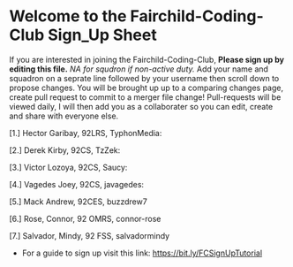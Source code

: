# Welcome to the Fairchild-Coding-Club Sign_Up Sheet

If you are interested in joining the Fairchild-Coding-Club,
**Please sign up by editing this file.** *NA for squdron if non-active duty.*
Add your name and squadron on a seprate line followed by your username then scroll down to propose changes. 
You will be brought up up to a comparing changes page, create pull request to commit to a merger file change!
Pull-requests will be viewed daily, I will then add you as a collaborater so you can edit, create and share with everyone else.

[1.] Hector Garibay, 92LRS, TyphonMedia:

[2.] Derek Kirby, 92CS, TzZek:

[3.] Victor Lozoya, 92CS, Saucy:

[4.] Vagedes Joey, 92CS, javagedes:

[5.] Mack Andrew, 92CES, buzzdrew7

[6.] Rose, Connor, 92 OMRS, connor-rose

[7.] Salvador, Mindy, 92 FSS, salvadormindy

- For a guide to sign up visit this link: https://bit.ly/FCSignUpTutorial

